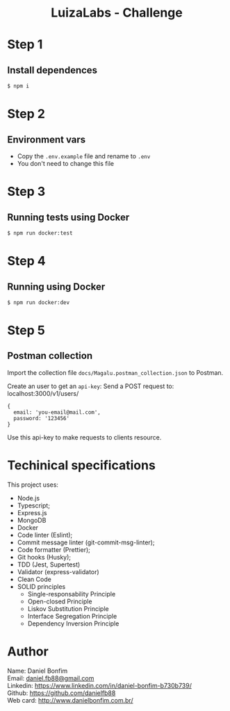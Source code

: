 <h1 align="center">LuizaLabs - Challenge</h1>

# Step 1
## Install dependences
```bash
$ npm i
```

# Step 2
## Environment vars
- Copy the `.env.example` file and rename to `.env`
- You don't need to change this file

# Step 3

## Running tests using Docker
```bash
$ npm run docker:test
```

# Step 4

## Running using Docker
```bash
$ npm run docker:dev
```

# Step 5
## Postman collection
Import the collection file `docs/Magalu.postman_collection.json` to Postman.

Create an user to get an `api-key`:
Send a POST request to: localhost:3000/v1/users/
```
{
  email: 'you-email@mail.com',
  password: '123456'
}
```
Use this api-key to make requests to clients resource.

# Techinical specifications
This project uses:
  - Node.js
  - Typescript;
  - Express.js
  - MongoDB
  - Docker
  - Code linter (Eslint);
  - Commit message linter (git-commit-msg-linter); 
  - Code formatter (Prettier); 
  - Git hooks (Husky); 
  - TDD (Jest, Supertest)
  - Validator (express-validator)
  - Clean Code
  - SOLID principles
    - Single-responsability Principle
    - Open-closed Principle
    - Liskov Substitution Principle
    - Interface Segregation Principle
    - Dependency Inversion Principle

# Author
Name: Daniel Bonfim <br />
Email: daniel.fb88@gmail.com <br />
Linkedin: https://www.linkedin.com/in/daniel-bonfim-b730b739/ <br />
Github: https://github.com/danielfb88 <br />
Web card: http://www.danielbonfim.com.br/
